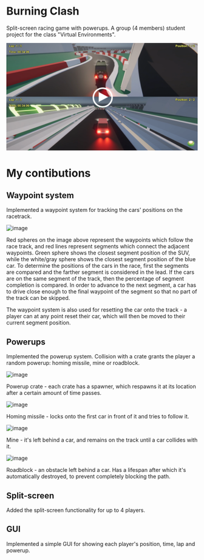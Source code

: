 # Burning Clash
Split-screen racing game with powerups. A group (4 members) student project for the class "Virtual Environments".

[![Watch the video](bc_video_thumbnail.png)](https://www.youtube.com/embed/Iyb8YdN6A4o)

# My contibutions

## Waypoint system
Implemented a waypoint system for tracking the cars' positions on the racetrack.

![image](https://github.com/chokoladni/goKart/assets/19283862/ea03bf2b-3eec-492a-85f7-1b8792e2293e)

Red spheres on the image above represent the waypoints which follow the race track, and red lines represent segments which connect the adjacent waypoints. Green sphere shows the closest segment position of the SUV, while the white/gray sphere shows the closest segment position of the blue car. To determine the positions of the cars in the race, first the segments are compared and the farther segment is considered in the lead. If the cars are on the same segment of the track, then the percentage of segment completion is compared. In order to advance to the next segment, a car has to drive close enough to the final waypoint of the segment so that no part of the track can be skipped.

The waypoint system is also used for resetting the car onto the track - a player can at any point reset their car, which will then be moved to their current segment position.

## Powerups
Implemented the powerup system. Collision with a crate grants the player a random powerup: homing missile, mine or roadblock.

![image](https://github.com/chokoladni/goKart/assets/19283862/f1236a9c-6342-4e0e-a34b-b7fa0706175e)

Powerup crate - each crate has a spawner, which respawns it at its location after a certain amount of time passes.

![image](https://github.com/chokoladni/goKart/assets/19283862/7c6270df-c49e-4c82-af1f-14e2d77cebfa)

Homing missile - locks onto the first car in front of it and tries to follow it.

![image](https://github.com/chokoladni/goKart/assets/19283862/66a01bd1-96ec-4025-b20c-f2817e6cbf50)

Mine - it's left behind a car, and remains on the track until a car collides with it.

![image](https://github.com/chokoladni/goKart/assets/19283862/16f1e940-eb10-4564-ae72-3377ebab1f45)

Roadblock - an obstacle left behind a car. Has a lifespan after which it's automatically destroyed, to prevent completely blocking the path.

## Split-screen
Added the split-screen functionality for up to 4 players.

## GUI
Implemented a simple GUI for showing each player's position, time, lap and powerup.
